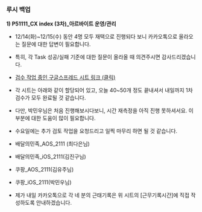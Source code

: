### 루시 백업


**1) P51111_CX index (3차)_아르바이트 운영/관리**

-   12/14(화)~12/15(수) 동안 4명 모두 재택으로 진행되다 보니 카카오톡으로 올라오는 질문에 대한 답변이 필요합니다.
-   특히, 각 Task 성공/실패 기준에 대한 질문이 올라올 때 의견주시면 감사드리겠습니다. 
-   [검수 작업 중인 구글스프레드 시트 링크 (클릭)](https://docs.google.com/spreadsheets/d/1Ux-qcf9uQw7RQ8pVBwRAhw9IavUQh-hprIucrdQjdmA/edit?usp=sharing)

-   각 시트는 아래와 같이 할당되어 있고, 오늘 40~50개 정도 끝내셔서 내일까지 1차 검수가 모두 완료될 것 같습니다.
-   다만, 박민우님은 처음 진행해보시다보니, 시간 재측정을 아직 진행 못하셔서요. 이 부분에 대한 도움이 많이 필요합니다.
-   수요일에는 추가 검토 작업을 요청드리고 일찍 마무리 하면 될 것 같습니다.

-   배달의민족_AOS_2111 (최다은님)
-   배달의민족_iOS_2111(김진구님)
-   쿠팡_AOS_2111(김유주님)
-   쿠팡_iOS_2111(박민우님)

-   제가 내일 카카오톡으로 각 네 분의 근태기록은 위 시트의 [근무기록시간]에 직접 작성하도록 안내하겠습니다.